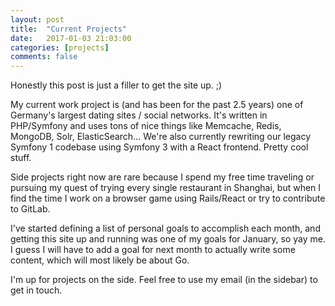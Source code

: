 ```yaml
---
layout: post
title:  "Current Projects"
date:   2017-01-03 21:03:00
categories: [projects]
comments: false
---
```


Honestly this post is just a filler to get the site up. ;)

My current work project is (and has been for the past 2.5 years) one of Germany's largest dating sites / social networks. It's written in PHP/Symfony and uses tons of nice things like Memcache, Redis, MongoDB, Solr, ElasticSearch... We're also currently rewriting our legacy Symfony 1 codebase using Symfony 3 with a React frontend. Pretty cool stuff.

Side projects right now are rare because I spend my free time traveling or pursuing my quest of trying every single restaurant in Shanghai, but when I find the time I work on a browser game using Rails/React or try to contribute to GitLab.

I've started defining a list of personal goals to accomplish each month, and getting this site up and running was one of my goals for January, so yay me. I guess I will have to add a goal for next month to actually write some content, which will most likely be about Go.

I'm up for projects on the side. Feel free to use my email (in the sidebar) to get in touch.
